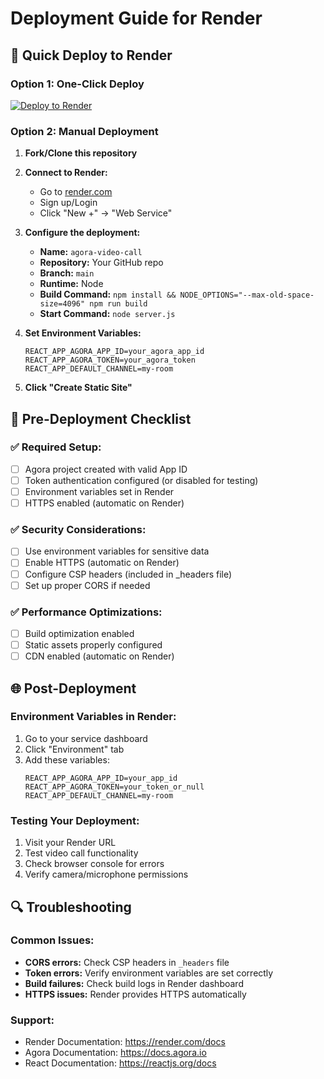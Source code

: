 # Deployment Guide for Render

## 🚀 Quick Deploy to Render

### Option 1: One-Click Deploy
[![Deploy to Render](https://render.com/images/deploy-to-render-button.svg)](https://render.com/deploy)

### Option 2: Manual Deployment

1. **Fork/Clone this repository**
2. **Connect to Render:**
   - Go to [render.com](https://render.com)
   - Sign up/Login
   - Click "New +" → "Web Service"

3. **Configure the deployment:**
   - **Name:** `agora-video-call`
   - **Repository:** Your GitHub repo
   - **Branch:** `main`
   - **Runtime:** Node
   - **Build Command:** `npm install && NODE_OPTIONS="--max-old-space-size=4096" npm run build`
   - **Start Command:** `node server.js`

4. **Set Environment Variables:**
   ```
   REACT_APP_AGORA_APP_ID=your_agora_app_id
   REACT_APP_AGORA_TOKEN=your_agora_token
   REACT_APP_DEFAULT_CHANNEL=my-room
   ```

5. **Click "Create Static Site"**

## 🔧 Pre-Deployment Checklist

### ✅ Required Setup:
- [ ] Agora project created with valid App ID
- [ ] Token authentication configured (or disabled for testing)
- [ ] Environment variables set in Render
- [ ] HTTPS enabled (automatic on Render)

### ✅ Security Considerations:
- [ ] Use environment variables for sensitive data
- [ ] Enable HTTPS (automatic on Render)
- [ ] Configure CSP headers (included in _headers file)
- [ ] Set up proper CORS if needed

### ✅ Performance Optimizations:
- [ ] Build optimization enabled
- [ ] Static assets properly configured
- [ ] CDN enabled (automatic on Render)

## 🌐 Post-Deployment

### Environment Variables in Render:
1. Go to your service dashboard
2. Click "Environment" tab
3. Add these variables:
   ```
   REACT_APP_AGORA_APP_ID=your_app_id
   REACT_APP_AGORA_TOKEN=your_token_or_null
   REACT_APP_DEFAULT_CHANNEL=my-room
   ```

### Testing Your Deployment:
1. Visit your Render URL
2. Test video call functionality
3. Check browser console for errors
4. Verify camera/microphone permissions

## 🔍 Troubleshooting

### Common Issues:
- **CORS errors:** Check CSP headers in `_headers` file
- **Token errors:** Verify environment variables are set correctly
- **Build failures:** Check build logs in Render dashboard
- **HTTPS issues:** Render provides HTTPS automatically

### Support:
- Render Documentation: https://render.com/docs
- Agora Documentation: https://docs.agora.io
- React Documentation: https://reactjs.org/docs
